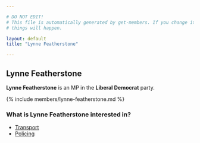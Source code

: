 ```yaml
---

# DO NOT EDIT!
# This file is automatically generated by get-members. If you change it, bad
# things will happen.

layout: default
title: "Lynne Featherstone"

---
```


## Lynne Featherstone

**Lynne Featherstone** is an MP in the **Liberal Democrat** party.

{% include members/lynne-featherstone.md %}

### What is Lynne Featherstone interested in?


* [Transport](/interests/transport.html)
* [Policing](/interests/policing.html)
